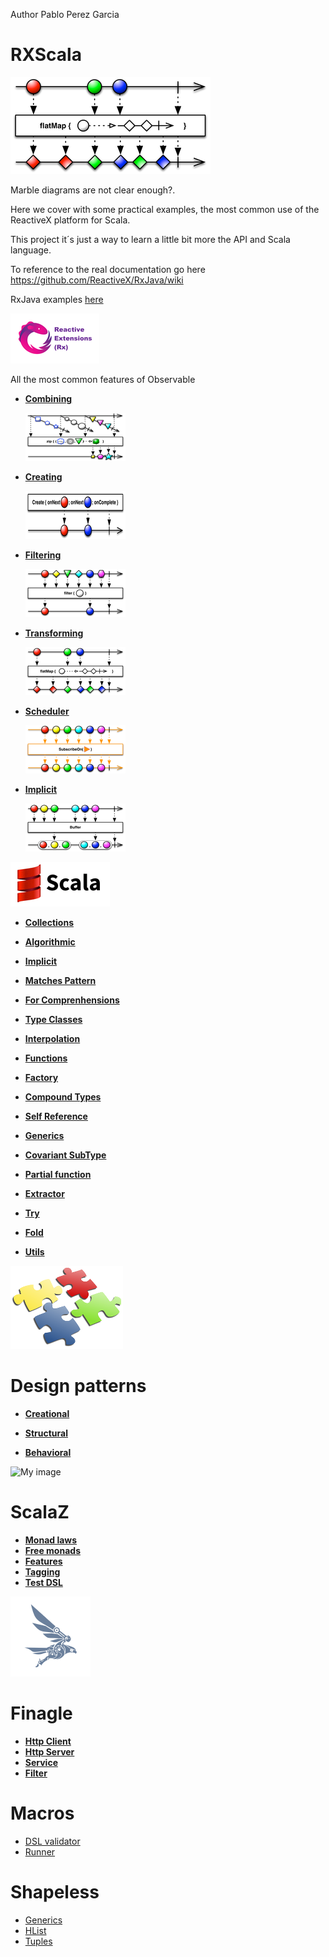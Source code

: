 Author Pablo Perez Garcia 

# RXScala

![My image](scala_features/src/main/resources/img/flatMap.png)

Marble diagrams are not clear enough?.

Here we cover with some practical examples, the most common use of the ReactiveX platform for Scala.

This project it´s just a way to learn a little bit more the API and Scala language.

To reference to the real documentation go here https://github.com/ReactiveX/RxJava/wiki

RxJava examples [here](https://github.com/politrons/reactive)

 ![My image](scala_features/src/main/resources/img/rsz_reactive-extensions.png)
 
All the most common features of Observable

* **[Combining](scala_features/src/main/scala/app/impl/rx/Combining.scala)**

    ![My image](scala_features/src/main/resources/img/rsz_1zipo.png)

* **[Creating](scala_features/src/main/scala/app/impl/rx/Creating.scala)**

    ![My image](scala_features/src/main/resources/img/rsz_1createc.png)

    
* **[Filtering](scala_features/src/main/scala/app/impl/rx/Filtering.scala)**

    ![My image](scala_features/src/main/resources/img/rsz_1filter.png)


* **[Transforming](scala_features/src/main/scala/app/impl/rx/Transforming.scala)**

    ![My image](scala_features/src/main/resources/img/rsz_flatmap.png)
    
* **[Scheduler](scala_features/src/main/scala/app/impl/rx/Scheduler.scala)**

    ![My image](scala_features/src/main/resources/img/rsz_2subscribeonc.png)
    
* **[Implicit](scala_features/src/main/scala/app/impl/rx/ImplicitObservables.scala)**
        
    ![My image](scala_features/src/main/resources/img/rsz_1buffer.png)

![My image](scala_features/src/main/resources/img/rsz_scala.gif)


* **[Collections](scala_features/src/main/scala/app/impl/scala/Collections.scala)**

* **[Algorithmic](scala_features/src/main/scala/app/impl/scala/Algorithmic.scala)**

* **[Implicit](scala_features/src/main/scala/app/impl/scala/Implicit.scala)**

* **[Matches Pattern](scala_features/src/main/scala/app/impl/scala/MatchesPattern.scala)**

* **[For Comprenhensions](scala_features/src/main/scala/app/impl/scala/ForComprenhensions.scala)**

* **[Type Classes](scala_features/src/main/scala/app/impl/scala/TypeClasses.scala)**

* **[Interpolation](scala_features/src/main/scala/app/impl/scala/Interpolation.scala)**

* **[Functions](scala_features/src/main/scala/app/impl/scala/Functions.scala)**

* **[Factory](scala_features/src/main/scala/app/impl/scala/Factory.scala)**

* **[Compound Types](scala_features/src/main/scala/app/impl/scala/CompoundTypes.scala)**

* **[Self Reference](scala_features/src/main/scala/app/impl/scala/SelfReference.scala)**

* **[Generics](scala_features/src/main/scala/app/impl/scala/Generics.scala)**

* **[Covariant SubType](scala_features/src/main/scala/app/impl/scala/CovariantSubType.scala)**

* **[Partial function](scala_features/src/main/scala/app/impl/scala/PartialFunctions.scala)**

* **[Extractor](scala_features/src/main/scala/app/impl/scala/Extractor.scala)**

* **[Try](scala_features/src/main/scala/app/impl/scala/Try.scala)**

* **[Fold](scala_features/src/main/scala/app/impl/scala/FoldFunction.scala)**

* **[Utils](scala_features/src/main/scala/app/impl/scala/Utils.scala)**


![My image](scala_features/src/main/resources/img/design.png)
# Design patterns

* **[Creational](scala_features/src/main/scala/app/impl/patterns/creational)**

* **[Structural](scala_features/src/main/scala/app/impl/patterns/structural)**

* **[Behavioral](scala_features/src/main/scala/app/impl/patterns/behavioral)**

![My image](scala_features/src/main/resources/img/lambda.ico)
# ScalaZ

* **[Monad laws](scala_features/src/main/scala/app/impl/scalaz/MonadLaws.scala)**
* **[Free monads](scala_features/src/main/scala/app/impl/scalaz/FreeMonad.scala)**
* **[Features](scala_features/src/main/scala/app/impl/scalaz/Features.scala)**
* **[Tagging](scala_features/src/main/scala/app/impl/scalaz/Tagging.scala)**
* **[Test DSL](scala_features/src/main/scala/app/impl/scalaz/TestDSL.scala)**

![My image](scala_features/src/main/resources/img/finagle.png)
# Finagle

* **[Http Client](scala_features/src/main/scala/app/impl/finagle/HttpClient.scala)**
* **[Http Server](scala_features/src/main/scala/app/impl/finagle/HttpServers.scala)**
* **[Service](scala_features/src/main/scala/app/impl/finagle/FinagleService.scala)**
* **[Filter](scala_features/src/main/scala/app/impl/finagle/TimeoutFilter.scala)**

# Macros

* [DSL validator](macros/src/main/scala/app/impl/macros/::.scala)
* [Runner](test_macros/src/main/scala/app/impl/macros/Main.scala)

# Shapeless

* [Generics](scala_features/src/main/scala/app/impl/shapeless/Generic.scala)
* [HList](scala_features/src/main/scala/app/impl/shapeless/Main.scala)
* [Tuples](scala_features/src/main/scala/app/impl/shapeless/Tuples.scala)

